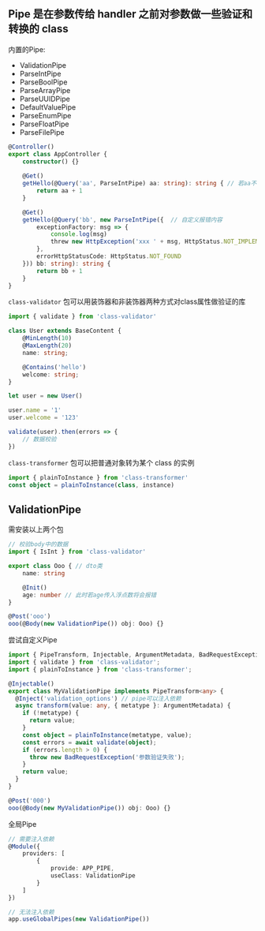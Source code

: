 ## Pipe 是在参数传给 handler 之前对参数做一些验证和转换的 class

内置的Pipe:

- ValidationPipe
- ParseIntPipe
- ParseBoolPipe
- ParseArrayPipe
- ParseUUIDPipe
- DefaultValuePipe
- ParseEnumPipe
- ParseFloatPipe
- ParseFilePipe

```typescript
@Controller()
export class AppController {
    constructor() {}
    
    @Get()
    getHello(@Query('aa', ParseIntPipe) aa: string): string { // 若aa不能被parseInt，则会报错
        return aa + 1
    }

    @Get()
    getHello(@Query('bb', new ParseIntPipe({  // 自定义报错内容
        exceptionFactory: msg => {
            console.log(msg)
            threw new HttpException('xxx ' + msg, HttpStatus.NOT_IMPLEMENTED)
        },
        errorHttpStatusCode: HttpStatus.NOT_FOUND
    })) bb: string): string {
        return bb + 1
    }
}
```

`class-validator` 包可以用装饰器和非装饰器两种方式对class属性做验证的库  
```typescript
import { validate } from 'class-validator'

class User extends BaseContent {
    @MinLength(10)
    @MaxLength(20)
    name: string;

    @Contains('hello')
    welcome: string;
}

let user = new User()

user.name = '1'
user.welcome = '123'

validate(user).then(errors => {
    // 数据校验
})
```

`class-transformer` 包可以把普通对象转为某个 class 的实例
```typescript
import { plainToInstance } from 'class-transformer'
const object = plainToInstance(class, instance)
```

## ValidationPipe
需安装以上两个包
```typescript
// 校验body中的数据
import { IsInt } from 'class-validator'

export class Ooo { // dto类
    name: string

    @Init()
    age: number // 此时若age传入浮点数将会报错
}

@Post('ooo')
ooo(@Body(new ValidationPipe()) obj: Ooo) {}
```

尝试自定义Pipe
```typescript
import { PipeTransform, Injectable, ArgumentMetadata, BadRequestException } from '@nestjs/common';
import { validate } from 'class-validator';
import { plainToInstance } from 'class-transformer';

@Injectable()
export class MyValidationPipe implements PipeTransform<any> {
  @Inject('validation_options') // pipe可以注入依赖
  async transform(value: any, { metatype }: ArgumentMetadata) {
    if (!metatype) {
      return value;
    }
    const object = plainToInstance(metatype, value);
    const errors = await validate(object);
    if (errors.length > 0) {
      throw new BadRequestException('参数验证失败');
    }
    return value;
  }
}

@Post('000')
ooo(@Body(new MyValidationPipe()) obj: Ooo) {}
```

全局Pipe
```typescript
// 需要注入依赖
@Module({
    providers: [
        {
            provide: APP_PIPE,
            useClass: ValidationPipe
        }
    ]
})

// 无法注入依赖
app.useGlobalPipes(new ValidationPipe())
```